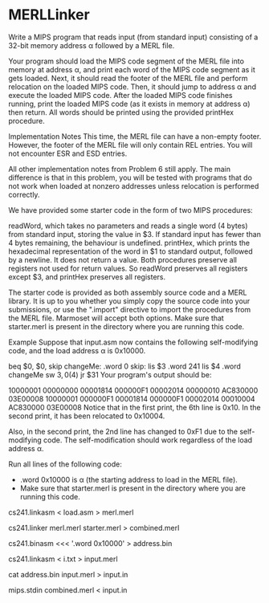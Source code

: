 # MERLLinker

Write a MIPS program that reads input (from standard input) consisting of a 32-bit memory address α followed by a MERL file.

Your program should load the MIPS code segment of the MERL file into memory at address α, and print each word of the MIPS code segment as it gets loaded.
Next, it should read the footer of the MERL file and perform relocation on the loaded MIPS code.
Then, it should jump to address α and execute the loaded MIPS code.
After the loaded MIPS code finishes running, print the loaded MIPS code (as it exists in memory at address α) then return.
All words should be printed using the provided printHex procedure.

Implementation Notes
This time, the MERL file can have a non-empty footer. However, the footer of the MERL file will only contain REL entries. You will not encounter ESR and ESD entries.

All other implementation notes from Problem 6 still apply. The main difference is that in this problem, you will be tested with programs that do not work when loaded at nonzero addresses unless relocation is performed correctly.



We have provided some starter code in the form of two MIPS procedures:

readWord, which takes no parameters and reads a single word (4 bytes) from standard input, storing the value in $3. If standard input has fewer than 4 bytes remaining, the behaviour is undefined.
printHex, which prints the hexadecimal representation of the word in $1 to standard output, followed by a newline. It does not return a value.
Both procedures preserve all registers not used for return values. So readWord preserves all registers except $3, and printHex preserves all registers.

The starter code is provided as both assembly source code and a MERL library. It is up to you whether you simply copy the source code into your submissions, or use the ".import" directive to import the procedures from the MERL file. Marmoset will accept both options.
Make sure that starter.merl is present in the directory where you are running this code.

Example
Suppose that input.asm now contains the following self-modifying code, and the load address α is 0x10000.

beq $0, $0, skip
changeMe: .word 0
skip:
lis $3
.word 241
lis $4
.word changeMe
sw $3, 0($4)
jr $31
Your program's output should be:

10000001
00000000
00001814
000000F1
00002014
00000010
AC830000
03E00008
10000001
000000F1
00001814
000000F1
00002014
00010004
AC830000
03E00008
Notice that in the first print, the 6th line is 0x10. In the second print, it has been relocated to 0x10004.

Also, in the second print, the 2nd line has changed to 0xF1 due to the self-modifying code. The self-modification should work regardless of the load address α.


Run all lines of the following code:
- .word 0x10000 is α (the starting address to load in the MERL file).
- Make sure that starter.merl is present in the directory where you are running this code.

cs241.linkasm < load.asm > merl.merl

cs241.linker merl.merl starter.merl > combined.merl

cs241.binasm <<< '.word 0x10000' > address.bin

cs241.linkasm < i.txt > input.merl

cat address.bin input.merl > input.in

mips.stdin combined.merl < input.in




